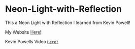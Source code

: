 # Neon-Light-with-Reflection

This a Neon Light with Reflection I learned from Kevin Powell!

My Website [Here!](https://sw33ws.github.io/Neon-Light-with-Reflection/)

Kevin Powells Video [```Here!```](https://www.youtube.com/watch?v=6xNcXwC6ikQ)
